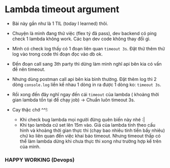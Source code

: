 # Lambda timeout argument


- Bài này gần như là 1 TIL (today I learned) thôi.

- Chuyện là mình đang thử việc (flex tý đã pass), dev backend có ping check 1 lambda không work. Các bạn dev code không thay đổi gì.
- Mình có check log thấy có 1 đoạn liên quan `timeout 3s`. Đặt thử thêm thử log vào trong code thì đoạn đọc vào db ok.
- Đến đoạn call sang 3th party thì dừng làm mình nghĩ api bên kia có vấn đề nên timeout.
- Nhưng dùng postman call api bên kia bình thường. Đặt thêm log thì 2 dòng `console.log` liền kề nhau 1 dòng in ra được 1 dòng ko: `timeout 3s`.
- Rồi xong đến đây nghĩ ngay đến cái `timeout` của lambda ( khoảng thời gian lambda tồn tại để chạy job) -> Chuẩn luôn timeout 3s.
- Cay thặc chớ ^^!:
  - Khi check bug lambda mọi người đừng quên biến này nhé :| 
  - Khi tạo lambda cứ set lên 15m vào. Giá của lambda tính theo cấu hình và khoảng thời gian thực thi (chạy bao nhiêu tính tiền bấy nhiêu) chứ ko liên quan đến việc khai báo timeout. Nhưng timeout thấp có thể làm lambda dừng khi chưa thực thi xong như trường hợp kể trên của mình.



### HAPPY WORKING (Devops)